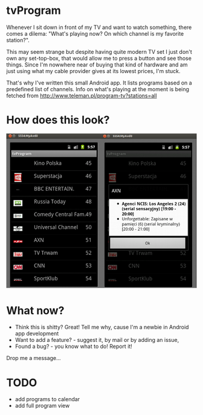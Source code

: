 tvProgram
=========

Whenever I sit down in front of my TV and want to watch something, there
comes a dilema: "What's playing now? On which channel is my favorite
station?". 

This may seem strange but despite having quite modern TV set I just
don't own any set-top-box, that would allow me to press a button and see
those things. Since I'm nowwhere near of buying that kind of hardware
and am just using what my cable provider gives at its lowest prices, I'm
stuck.

That's why I've written this small Android app. It lists programs based
on a predefined list of channels. Info on what's playing at the moment
is being fetched from http://www.teleman.pl/program-tv?stations=all


How does this look?
===================

![The only two screens of this app :)](https://github.com/zygm0nt/tvProgram/raw/master/images/tvProgram-screen.png "Two screens")


What now?
=========
* Think this is shitty? Great! Tell me why, cause I'm a newbie in
  Android app development
* Want to add a feature? - suggest it, by mail or by adding an issue, 
* Found a bug? - you know what to do! Report it!

Drop me a message... 

TODO
====
* add programs to calendar 
* add full program view
